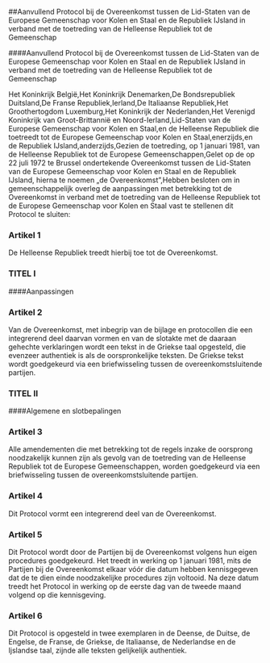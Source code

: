 <meta http-equiv='Content-Type' content='text/html; charset=utf-8' />

##Aanvullend Protocol bij de Overeenkomst tussen de Lid-Staten van de Europese Gemeenschap voor Kolen en Staal en de Republiek IJsland in verband met de toetreding van de Helleense Republiek tot de Gemeenschap

####Aanvullend Protocol bij de Overeenkomst tussen de Lid-Staten van de Europese Gemeenschap voor Kolen en Staal en de Republiek IJsland in verband met de toetreding van de Helleense Republiek tot de Gemeenschap

Het Koninkrijk België,Het Koninkrijk Denemarken,De Bondsrepubliek Duitsland,De Franse Republiek,Ierland,De Italiaanse Republiek,Het Groothertogdom Luxemburg,Het Koninkrijk der Nederlanden,Het Verenigd Koninkrijk van Groot-Brittannië en Noord-Ierland,Lid-Staten van de Europese Gemeenschap voor Kolen en Staal,en de Helleense Republiek die toetreedt tot de Europese Gemeenschap voor Kolen en Staal,enerzijds,en de Republiek IJsland,anderzijds,Gezien de toetreding, op 1 januari 1981, van de Helleense Republiek tot de Europese Gemeenschappen,Gelet op de op 22 juli 1972 te Brussel ondertekende Overeenkomst tussen de Lid-Staten van de Europese Gemeenschap voor Kolen en Staal en de Republiek IJsland, hierna te noemen „de Overeenkomst”,Hebben besloten om in gemeenschappelijk overleg de aanpassingen met betrekking tot de Overeenkomst in verband met de toetreding van de Helleense Republiek tot de Europese Gemeenschap voor Kolen en Staal vast te stellenen dit Protocol te sluiten:

### Artikel  1  

De Helleense Republiek treedt hierbij toe tot de Overeenkomst.

### TITEL  I  

####Aanpassingen

### Artikel  2  

Van de Overeenkomst, met inbegrip van de bijlage en protocollen die een integrerend deel daarvan vormen en van de slotakte met de daaraan gehechte verklaringen wordt een tekst in de Griekse taal opgesteld, die evenzeer authentiek is als de oorspronkelijke teksten. De Griekse tekst wordt goedgekeurd via een briefwisseling tussen de overeenkomstsluitende partijen.

### TITEL  II  

####Algemene en slotbepalingen

### Artikel  3  

Alle amendementen die met betrekking tot de regels inzake de oorsprong noodzakelijk kunnen zijn als gevolg van de toetreding van de Helleense Republiek tot de Europese Gemeenschappen, worden goedgekeurd via een briefwisseling tussen de overeenkomstsluitende partijen.

### Artikel  4  

Dit Protocol vormt een integrerend deel van de Overeenkomst.

### Artikel  5  

Dit Protocol wordt door de Partijen bij de Overeenkomst volgens hun eigen procedures goedgekeurd. Het treedt in werking op 1 januari 1981, mits de Partijen bij de Overeenkomst elkaar vóór die datum hebben kennisgegeven dat de te dien einde noodzakelijke procedures zijn voltooid. Na deze datum treedt het Protocol in werking op de eerste dag van de tweede maand volgend op die kennisgeving.

### Artikel  6  

Dit Protocol is opgesteld in twee exemplaren in de Deense, de Duitse, de Engelse, de Franse, de Griekse, de Italiaanse, de Nederlandse en de Ijslandse taal, zijnde alle teksten gelijkelijk authentiek.

